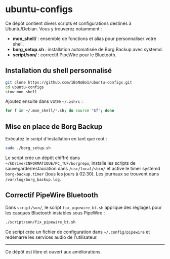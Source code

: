 # ubuntu-configs

Ce dépôt contient divers scripts et configurations destinés à Ubuntu/Debian.
Vous y trouverez notamment :

- **mon_shell/** : ensemble de fonctions et alias pour personnaliser votre shell.
- **borg_setup.sh** : installation automatisée de Borg Backup avec systemd.
- **script/son/** : correctif PipeWire pour le Bluetooth.

## Installation du shell personnalisé

```bash
git clone https://github.com/1BoNoBo1/ubuntu-configs.git
cd ubuntu-configs
stow mon_shell
```

Ajoutez ensuite dans votre `~/.zshrc` :

```zsh
for f in ~/.mon_shell/*.sh; do source "$f"; done
```

## Mise en place de Borg Backup

Exécutez le script d'installation en tant que root :

```bash
sudo ./borg_setup.sh
```

Le script crée un dépôt chiffré dans `~/kDrive/INFORMATIQUE/PC_TUF/borgrepo`,
installe les scripts de sauvegarde/restauration dans `/usr/local/sbin/` et active
le timer systemd `borg-backup.timer` (tous les jours à 02:30).
Les journaux se trouvent dans `/var/log/borg_backup.log`.

## Correctif PipeWire Bluetooth

Dans `script/son/`, le script `fix_pipewire_bt.sh` applique des réglages pour les
casques Bluetooth instables sous PipeWire :

```bash
./script/son/fix_pipewire_bt.sh
```

Ce script crée un fichier de configuration dans `~/.config/pipewire` et redémarre
les services audio de l'utilisateur.

---

Ce dépôt est libre et ouvert aux améliorations.
